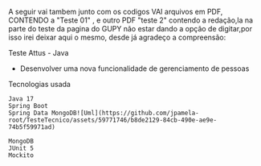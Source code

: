 A seguir vai tambem junto com os codigos VAI arquivos em PDF, CONTENDO a "Teste 01" , e outro PDF "teste 2" contendo a redação,la na parte do teste da pagina do GUPY não estar dando a opção de digitar,por isso irei deixar aqui o mesmo, desde já agradeço a compreensão: 

Teste Attus - Java 
- Desenvolver uma nova funcionalidade de gerenciamento de pessoas

Tecnologias usada

    Java 17 
    Spring Boot
    Spring Data MongoDB![Uml](https://github.com/jpamela-root/TesteTecnico/assets/59771746/b8de2129-84cb-490e-ae9e-74b5f59971ad)

    MongoDB 
    JUnit 5 
    Mockito
